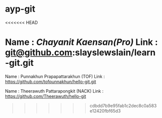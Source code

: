 # ayp-git
<<<<<<< HEAD

Name : *Chayanit Kaensan(Pro)*
Link : git@github.com:slayslewslain/learn-git.git
=======
Name : Punnakhun Prapapattarakhun (TOF)
Link : https://github.com/tofpunnakhun/hello-git.git

Name : Theerawuth Pattarapongkit (NACK)
Link : https://github.com/Theerawuth/hello-git
>>>>>>> cdbdd7b9e95fab1c2dec8c0a583e12420fbf65d3
